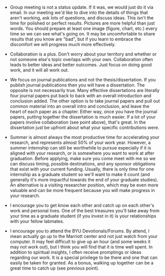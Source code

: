 - Group meeting is not a status update.  If it was, we would just do it via email.  In our meeting we'd like to dive into the details of things that aren't working, ask lots of questions, and discuss ideas.  This isn't the time for polished or perfect results.  Pictures are more helpful than just words.  You should prepare at least one image (figure, chart, etc.) every time so we can see what's going on.  It may be uncomfortable to share results that you know are "bad", but if you learn to embrace the discomfort we will progress much more effectively.

- Collaboration is a plus.  Don't worry about your territory and whether or not someone else's topic overlaps with your own.  Collaboration often leads to better ideas and better outcomes.  Just focus on doing good work, and it will all work out.

- We focus on journal publications and not the thesis/dissertation.  If you publish journal publications then you will have a dissertation.  The opposite is not necessarily true.  Many effective dissertations are literally four journal papers put back to back with an overall introduction and conclusion added.  The other option is to take journal papers and pull out common material into an overall intro and conclusion, and leave the heart of each paper as a chapter. Either way, once you have the journal papers, putting together the dissertation is much easier.  If a lot of your papers involve collaboration (see point above), that's great.  In the dissertation just be upfront about what your specific contributions were.  

- Summer is almost always the most productive time for accelerating your research, and represents almost 50% of your work year.  However, a summer internship can still be worthwhile to pursue especially if it is aligned with your research, or is somewhere you want to work at after graduation.  Before applying, make sure you come meet with me so we can discuss timing, possible destinations, and any sponsor obligations that exist with your current funding.  Usually, there is only time for one internship as a graduate student so we'll want to make it count (and generally it's more impactful towards the end of your graduate studies).  An alternative is a visiting researcher position, which may be even more valuable and can be more frequent because you will make progress in your research.

- I encourage you to get know each other and catch up on each other's work and personal lives.  One of the best treasures you'll take away from your time as a graduate student (if you invest in it) is your relationships with your fellow labmates.

- I encourage you to attend the BYU Devotionals/Forums. By attend, I mean actually go up to the Marriott center and not just watch from your computer. It may feel difficult to give up an hour (and some weeks it may not work out), but I think you will find that it is time well spent. In addition to spiritual insights, I often receive promptings or ideas regarding our work. It is a special privilege to be there and one that can easily be taken for granted.  As a bonus, walking up together can be a great time to catch up (see previous point).
